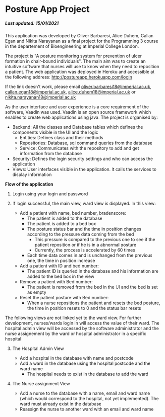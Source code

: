 # Posture App Project

##### Last updated: 15/01/2021

This application was developed by Oliver Barbaresi, Alice Duhem, Callan Egan and Nikita Narayanan as a final project for the Programming 3 course in the departement of Bioengineering at Imperial College London.

The project is "A posture monitoring system for prevention of ulcer formation in chair-bound individuals". The main aim was to create an intuitive software that nurses will use to know when they need to reposition a patient.
The web application was deployed in Heroku and accessible at the following address: http://postureapp.herokuapp.com/login

If the link doesn't work, please email oliver.barbaresi18@imperial.ac.uk, callan.egan18@imperial.ac.uk, alice.duhem18@imperial.ac.uk or nikita.narayanan18@imperial.ac.uk

As the user interface and user experience is a core requirement of the software, Vaadin was used. Vaadin is an open source framework which enables to create web applications using java. The project is organised by:
* Backend: All the classes and Database tables which defines the components visible in the UI and the logic 
  - Entities: Defines class and their methods
  - Repositories: Database, sql command queries from the database
  - Service: Communicates with the repository to add and get information from the database
* Security: Defines the login security settings and who can access the application
* Views: User interfaces visible in the application. It calls the services to display information
 
**Flow of the application**

1. Login using your login and password  

2. If login successful, the main view, ward view is displayed. In this view:
      * Add a patient with name, bed number, bradenscore:
        - The patient is added to the database
        - The patient is added to a bed box
        - The posture status bar and the time in position changes according to the pressure data coming from the bed
          - This pressure is compared to the previous one to see if the patient reposition or if he is in a abnormal posture
          - Currently, the process is accelerated by 60 times
        - Each time data comes in and is unchanged from the previous one, the time in position increase 
      * Add a patient with ID and bed number:
        - The patient ID is queried in the database and his information are added to the bed box in the view
      * Remove a patient with Bed number:
        - The patient is removed from the bed in the UI and the bed is set as empty
      * Reset the patient posture with Bed number:
        - When a nurse repositions the patient and resets the bed posture, the time in position resets to 0 and the status bar resets
        
The following views are not linked yet to the ward view. For further development, nurses/wards login in will access the value of their ward. The hospital admin view will be accessed by the software administrator and the nurse assignement by the ward or hospital administrator in a specific hospital
        
3. The Hospital Admin View
      * Add a hospital in the database with name and postcode
      * Add a ward in the database using the hospital postcode and the ward name 
        - The hospital needs to exist in the database to add the ward
        
4. The Nurse assignment View
      * Add a nurse to the database with a name, email and ward name (which would correspond to the hospital, not yet implemented). The ward must already exist in the database
      * Reassign the nurse to another ward with an email and ward name
      
